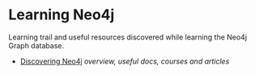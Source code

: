 # Learning Neo4j

Learning trail and useful resources discovered while learning the Neo4j Graph database.

* [Discovering Neo4j](README.md) _overview, useful docs, courses and articles_
